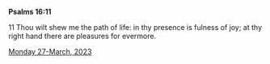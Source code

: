 **Psalms 16:11**

11 Thou wilt shew me the path of life: in thy presence is fulness of joy; at thy right hand there are pleasures for evermore. 

[Monday 27-March, 2023](https://t.me/s/daily_scripture)
